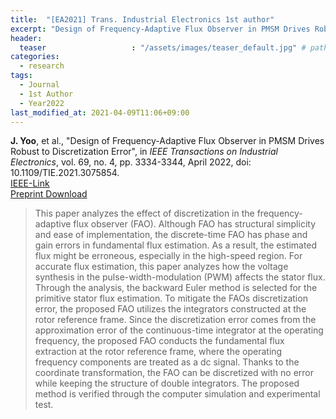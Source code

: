 ```yaml
---
title:  "[EA2021] Trans. Industrial Electronics 1st author"
excerpt: "Design of Frequency-Adaptive Flux Observer in PMSM Drives Robust to Discretization Error."
header:
  teaser                   : "/assets/images/teaser_default.jpg" # path of fallback teaser image, e.g. "/assets/images/500x300.png"
categories:
  - research
tags:
  - Journal
  - 1st Author
  - Year2022
last_modified_at: 2021-04-09T11:06+09:00
---
```


**J. Yoo**, et al., "Design of Frequency-Adaptive Flux Observer in PMSM Drives Robust to Discretization Error", in *IEEE Transactions on Industrial Electronics*, vol. 69, no. 4, pp. 3334-3344, April 2022, doi: 10.1109/TIE.2021.3075854.  
[IEEE-Link](https://ieeexplore.ieee.org/document/9422182)  
[Preprint Download](/assets/papers/TIE2021_AcceptedVersion.pdf)  

  
>This paper analyzes the effect of discretization in the frequency-adaptive flux observer (FAO). Although FAO has structural simplicity and ease of implementation, the discrete-time FAO has phase and gain errors in fundamental flux estimation. As a result, the estimated flux might be erroneous, especially in the high-speed region. For accurate flux estimation, this paper analyzes how the voltage synthesis in the pulse-width-modulation (PWM) affects the stator flux. Through the analysis, the backward Euler method is selected for the primitive stator flux estimation. To mitigate the FAOs discretization error, the proposed FAO utilizes the integrators constructed at the rotor reference frame. Since the discretization error comes from the approximation error of the continuous-time integrator at the operating frequency, the proposed FAO conducts the fundamental flux extraction at the rotor reference frame, where the operating frequency components are treated as a dc signal. Thanks to the coordinate transformation, the FAO can be discretized with no error while keeping the structure of double integrators. The proposed method is verified through the computer simulation and experimental test.
